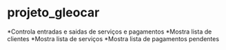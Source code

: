 # projeto_gleocar
*Controla entradas e saidas de serviços e pagamentos
*Mostra lista de clientes
*Mostra lista de serviços
*Mostra lista de pagamentos pendentes
